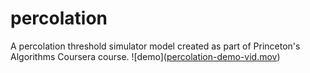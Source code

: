 # percolation
 A percolation threshold simulator model created as part of Princeton's Algorithms Coursera course. 
 ![demo]([percolation-demo-vid.mov](https://github.com/risharma101/percolation/assets/52262619/85ed9223-4768-4460-a528-dfbcfc768a23
))
